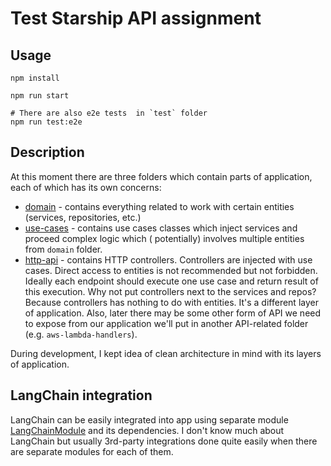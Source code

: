 # Test Starship API assignment

## Usage

```shell
npm install

npm run start

# There are also e2e tests  in `test` folder
npm run test:e2e
```

## Description

At this moment there are three folders which contain parts of application, each of which has its own concerns:

- [domain](./src/domain) - contains everything related to work with certain entities (services, repositories, etc.)
- [use-cases](./src/use-cases) - contains use cases classes which inject services and proceed complex logic which (
  potentially) involves multiple entities from `domain` folder.
- [http-api](./src/http-api) - contains HTTP controllers. Controllers are injected with use cases. Direct access to
  entities is not recommended but not forbidden. Ideally each endpoint should execute one use case and return result of
  this execution. Why not put controllers next to the services and repos? Because controllers has nothing to do with
  entities. It's a different layer of application. Also, later there may be some other form of API we need to expose
  from our application we'll put in another API-related folder (e.g. `aws-lambda-handlers`).

During development, I kept idea of clean architecture in mind with its layers of application.

## LangChain integration

LangChain can be easily integrated into app using separate
module [LangChainModule](./src/domain/lang-chain/lang-chain.module.ts) and its dependencies.
I don't know much about LangChain but usually 3rd-party integrations done quite easily when there are separate modules
for each of them.

